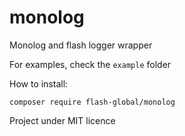 # monolog
Monolog and flash logger wrapper

For examples, check the `example` folder

How to install:

```
composer require flash-global/monolog
```


Project under MIT licence
